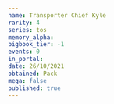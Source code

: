 ```yaml
---
name: Transporter Chief Kyle
rarity: 4
series: tos
memory_alpha:
bigbook_tier: -1
events: 0
in_portal:
date: 26/10/2021
obtained: Pack
mega: false
published: true
---
```




